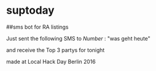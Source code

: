 # suptoday

##sms bot for RA listings

Just sent the following SMS to _Number_ :
  "was geht heute"
 
and receive the Top 3 partys for tonight

made at Local Hack Day Berlin 2016
